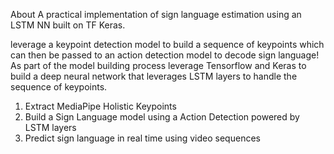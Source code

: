 About
A practical implementation of sign language estimation using an LSTM NN built on TF Keras.

 leverage a keypoint detection model to build a sequence of keypoints which can then be passed to an action detection model to decode sign language! 
 As part of the model building process leverage Tensorflow and Keras to build a deep neural network that leverages LSTM layers to handle the sequence of keypoints.

1. Extract MediaPipe Holistic Keypoints
2. Build a Sign Language model using a Action Detection powered by LSTM layers
3. Predict sign language in real time using video sequences
